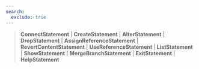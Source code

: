 ```yaml
---
search:
  exclude: true
---
```

<!--start-->

> **ConnectStatement** | **CreateStatement** | **AlterStatement** | **DropStatement** | **AssignReferenceStatement** | **RevertContentStatement** | **UseReferenceStatement** | **ListStatement** | **ShowStatement** | **MergeBranchStatement** | **ExitStatement** | **HelpStatement**